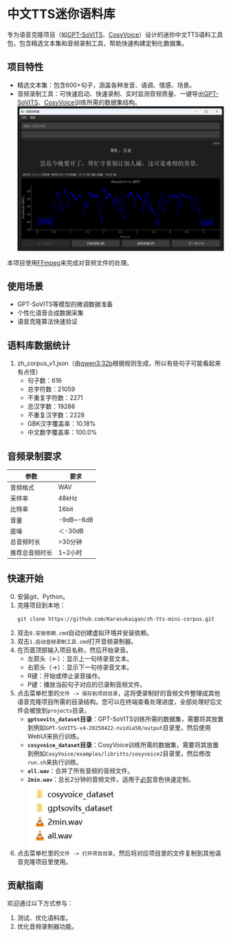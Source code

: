 # 中文TTS迷你语料库

专为语音克隆项目（如[GPT-SoVITS](https://github.com/RVC-Boss/GPT-SoVITS)、[CosyVoice](https://github.com/FunAudioLLM/CosyVoice)）设计的迷你中文TTS语料工具包，包含精选文本集和音频录制工具，帮助快速构建定制化数据集。

## 项目特性

- 精选文本集：包含600+句子，涵盖各种发音、语调、情感、场景。
- 音频录制工具：可快速启动、快速录制、实时监测音频质量、一键导出[GPT-SoVITS](https://github.com/RVC-Boss/GPT-SoVITS)、[CosyVoice](https://github.com/FunAudioLLM/CosyVoice)训练所需的数据集结构。
![音频录制器](./src/音频录制器截图.png)

本项目使用[FFmpeg](https://github.com/FFmpeg/FFmpeg)来完成对音频文件的处理。

## 使用场景

- GPT-SoVITS等模型的微调数据准备
- 个性化语音合成数据采集
- 语音克隆算法快速验证

## 语料库数据统计

1. zh_corpus_v1.json（由[qwen3:32b](https://github.com/QwenLM/Qwen3)根据规则生成，所以有些句子可能看起来有点怪）
    - 句子数：616
    - 总字符数：21059
    - 不重复字符数：2271
    - 总汉字数：19286
    - 不重复汉字数：2228
    - GBK汉字覆盖率：10.18%
    - 中文数字覆盖率：100.0%
    
## 音频录制要求

| 参数 | 要求 |
|---|---|
| 音频格式 | WAV |
| 采样率 | 48kHz |
| 比特率 | 16bit |
| 音量 | -9dB~-6dB |
| 底噪 | ＜-30dB |
| 总音频时长 | >30分钟 |
| 推荐总音频时长 | 1~2小时 |

## 快速开始

0. 安装git、Python。
1. 克隆项目到本地：  
    ```
    git clone https://github.com/Karasukaigan/zh-tts-mini-corpus.git
    ```
2. 双击`0.安装依赖.cmd`自动创建虚拟环境并安装依赖。
3. 双击`1.启动音频录制工具.cmd`打开音频录制器。
4. 在页面顶部输入项目名称，然后开始录音。  
    - 左箭头（←）：显示上一句待录音文本。
    - 右箭头（→）：显示下一句待录音文本。
    - R键：开始或停止录音操作。
    - P键：播放当前句子对应的已录制音频文件。
5. 点击菜单栏里的`文件 -> 保存到项目目录`，这将使录制好的音频文件整理成其他语音克隆项目所需的目录结构。您可以在终端查看处理进度，全部处理好后文件会被放到`projects`目录。
    - **`gptsovits_dataset`目录**：GPT-SoVITS训练所需的数据集，需要将其放置到例如`GPT-SoVITS-v4-20250422-nvidia50/output`目录里，然后使用WebUI来执行训练。
    - **`cosyvoice_dataset`目录**：CosyVoice训练所需的数据集，需要将其放置到例如`CosyVoice/examples/libritts/cosyvoice2`目录里，然后修改`run.sh`来执行训练。
    - **`all.wav`**：合并了所有音频的音频文件。  
    - **`2min.wav`**：总长2分钟的音频文件，适用于[必剪](https://member.bilibili.com/york/bilibili-studio/unlogin)音色快速定制。
    ![项目目录](./src/项目目录截图.png)
6. 点击菜单栏里的`文件 -> 打开项目目录`，然后将对应项目里的文件复制到其他语音克隆项目里使用。  

## 贡献指南

欢迎通过以下方式参与：
1. 测试、优化语料库。
2. 优化音频录制器功能。
